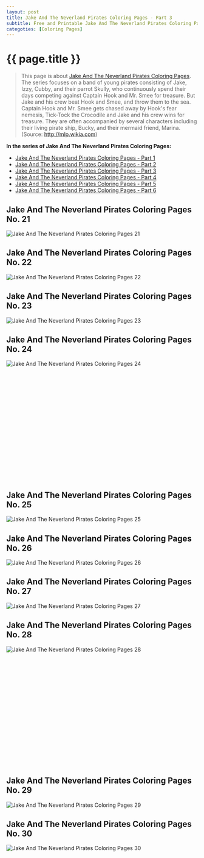 ```yaml
---
layout: post
title: Jake And The Neverland Pirates Coloring Pages - Part 3
subtitle: Free and Printable Jake And The Neverland Pirates Coloring Pages - Part 3
categoties: [Coloring Pages]
---
```

{{ page.title }}
================
> This page is about [Jake And The Neverland Pirates Coloring Pages](https://hoanghabelle.github.io/). The series focuses on a band of young pirates consisting of Jake, Izzy, Cubby, and their parrot Skully, who continuously spend their days competing against Captain Hook and Mr. Smee for treasure. But Jake and his crew beat Hook and Smee, and throw them to the sea. Captain Hook and Mr. Smee gets chased away by Hook's fear nemesis, Tick-Tock the Crocodile and Jake and his crew wins for treasure. They are often accompanied by several characters including their living pirate ship, Bucky, and their mermaid friend, Marina. (Source: http://mlp.wikia.com)

**In the series of Jake And The Neverland Pirates Coloring Pages:**

* [Jake And The Neverland Pirates Coloring Pages - Part 1](https://hoanghabelle.github.io/2017/11/15/Jake-And-The-Neverland-Pirates-Coloring-Pages-part-1.html)
* [Jake And The Neverland Pirates Coloring Pages - Part 2](https://hoanghabelle.github.io/2017/11/15/Jake-And-The-Neverland-Pirates-Coloring-Pages-part-2.html)
* [Jake And The Neverland Pirates Coloring Pages - Part 3](https://hoanghabelle.github.io/2017/11/15/Jake-And-The-Neverland-Pirates-Coloring-Pages-part-3.html)
* [Jake And The Neverland Pirates Coloring Pages - Part 4](https://hoanghabelle.github.io/2017/11/15/Jake-And-The-Neverland-Pirates-Coloring-Pages-part-4.html)
* [Jake And The Neverland Pirates Coloring Pages - Part 5](https://hoanghabelle.github.io/2017/11/15/Jake-And-The-Neverland-Pirates-Coloring-Pages-part-5.html)
* [Jake And The Neverland Pirates Coloring Pages - Part 6](https://hoanghabelle.github.io/2017/11/15/Jake-And-The-Neverland-Pirates-Coloring-Pages-part-6.html)
## Jake And The Neverland Pirates Coloring Pages No. 21
![Jake And The Neverland Pirates Coloring Pages 21](https://hoanghabelle.github.io/img1/Jake-And-The-Neverland-Pirates-Coloring-Pages%20(21).jpg "Jake And The Neverland Pirates Coloring Pages 21")

## Jake And The Neverland Pirates Coloring Pages No. 22
![Jake And The Neverland Pirates Coloring Pages 22](https://hoanghabelle.github.io/img1/Jake-And-The-Neverland-Pirates-Coloring-Pages%20(22).jpg "Jake And The Neverland Pirates Coloring Pages 22")

## Jake And The Neverland Pirates Coloring Pages No. 23
![Jake And The Neverland Pirates Coloring Pages 23](https://hoanghabelle.github.io/img1/Jake-And-The-Neverland-Pirates-Coloring-Pages%20(23).jpg "Jake And The Neverland Pirates Coloring Pages 23")

## Jake And The Neverland Pirates Coloring Pages No. 24
![Jake And The Neverland Pirates Coloring Pages 24](https://hoanghabelle.github.io/img1/Jake-And-The-Neverland-Pirates-Coloring-Pages%20(24).jpg "Jake And The Neverland Pirates Coloring Pages 24")

<script async src="//pagead2.googlesyndication.com/pagead/js/adsbygoogle.js"></script><!-- Texxtonly --><ins class="adsbygoogle" style="display:inline-block;width:336px;height:280px" data-ad-client="ca-pub-6753140515841889" data-ad-slot="3207852233"></ins><script>(adsbygoogle = window.adsbygoogle || []).push({}); </script>

## Jake And The Neverland Pirates Coloring Pages No. 25
![Jake And The Neverland Pirates Coloring Pages 25](https://hoanghabelle.github.io/img1/Jake-And-The-Neverland-Pirates-Coloring-Pages%20(25).jpg "Jake And The Neverland Pirates Coloring Pages 25")

## Jake And The Neverland Pirates Coloring Pages No. 26
![Jake And The Neverland Pirates Coloring Pages 26](https://hoanghabelle.github.io/img1/Jake-And-The-Neverland-Pirates-Coloring-Pages%20(26).jpg "Jake And The Neverland Pirates Coloring Pages 26")

## Jake And The Neverland Pirates Coloring Pages No. 27
![Jake And The Neverland Pirates Coloring Pages 27](https://hoanghabelle.github.io/img1/Jake-And-The-Neverland-Pirates-Coloring-Pages%20(27).jpg "Jake And The Neverland Pirates Coloring Pages 27")

## Jake And The Neverland Pirates Coloring Pages No. 28
![Jake And The Neverland Pirates Coloring Pages 28](https://hoanghabelle.github.io/img1/Jake-And-The-Neverland-Pirates-Coloring-Pages%20(28).jpg "Jake And The Neverland Pirates Coloring Pages 28")

<script async src="//pagead2.googlesyndication.com/pagead/js/adsbygoogle.js"></script><!-- Texxtonly --><ins class="adsbygoogle" style="display:inline-block;width:336px;height:280px" data-ad-client="ca-pub-6753140515841889" data-ad-slot="3207852233"></ins><script>(adsbygoogle = window.adsbygoogle || []).push({}); </script>

## Jake And The Neverland Pirates Coloring Pages No. 29
![Jake And The Neverland Pirates Coloring Pages 29](https://hoanghabelle.github.io/img1/Jake-And-The-Neverland-Pirates-Coloring-Pages%20(29).jpg "Jake And The Neverland Pirates Coloring Pages 29")

## Jake And The Neverland Pirates Coloring Pages No. 30
![Jake And The Neverland Pirates Coloring Pages 30](https://hoanghabelle.github.io/img1/Jake-And-The-Neverland-Pirates-Coloring-Pages%20(30).jpg "Jake And The Neverland Pirates Coloring Pages 30")

